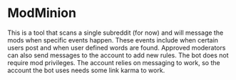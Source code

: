 ModMinion
=========

This is a tool that scans a single subreddit (for now) and will message the mods when specific events happen. These events include when certain users post and when user defined words are found. Approved moderators can also send messages to the account to add new rules. The bot does not require mod privileges. The account relies on messaging to work, so the account the bot uses needs some link karma to work.
